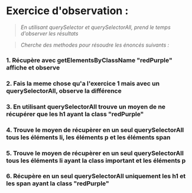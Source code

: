 # Exercice d'observation :
>*En utilisant querySelector et querySelectorAll, prend le temps d'observer les résultats*

>*Cherche des methodes pour résoudre les énoncés suivants :*

### 1. Récupère avec getElementsByClassName "redPurple" affiche et observe

### 2. Fais la meme chose qu'a l'exercice 1 mais avec un querySelectorAll, observe la différence

### 3. En utilisant querySelectorAll trouve un moyen de ne récupérer que les h1 ayant la class "redPurple"

### 4. Trouve le moyen de récupèrer en un seul querySelectorAll tous les éléments li, les éléments p et les éléments span

### 5. Trouve le moyen de récupèrer en un seul querySelectorAll tous les éléments li ayant la class important et les éléments p 

### 6. Récupère en un seul querySelectorAll uniquement les h1 et les span ayant la class "redPurple"

